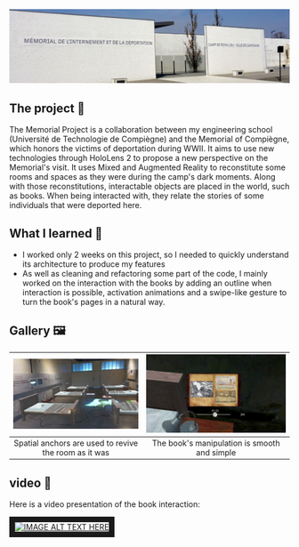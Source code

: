 <img src="Assets/Banner.jpg" alt=""/>

## The project 🚀
The Memorial Project is a collaboration between my engineering school (Université de Technologie de Compiègne) and the Memorial of Compiègne, which honors the victims of deportation during WWII.
It aims to use new technologies through HoloLens 2 to propose a new perspective on the Memorial's visit. It uses Mixed and Augmented Reality to reconstitute some rooms and spaces as they were during the camp's dark moments. Along with those reconstitutions, interactable objects are placed in the world, such as books. When being interacted with, they relate the stories of some individuals that were deported here.

## What I learned 🌟
- I worked only 2 weeks on this project, so I needed to quickly understand its architecture to produce my features
- As well as cleaning and refactoring some part of the code, I mainly worked on the interaction with the books by adding an outline when interaction is possible, activation animations and a swipe-like gesture to turn the book's pages in a natural way.

## Gallery 🖼️
|<img src="Assets/Room.jpg" alt="" >|<img src="Assets/Book.png" alt="" >|
:-------------------------:|:-------------------------:
|Spatial anchors are used to revive the room as it was | The book's manipulation is smooth and simple |

## video 🎥
Here is a video presentation of the book interaction:

<a href="http://www.youtube.com/watch?feature=player_embedded&v=P8erws4XMhg
" target="_blank"><img src="http://img.youtube.com/vi/P8erws4XMhg/0.jpg" 
alt="IMAGE ALT TEXT HERE" width="240" height="180" border="10" /></a>
